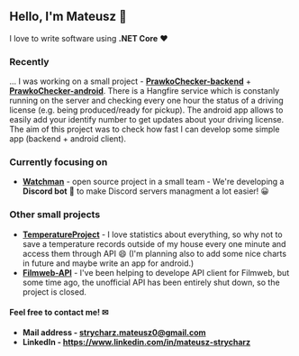 ## Hello, I'm Mateusz 👋

I love to write software using **.NET Core** ❤  
  
### Recently  
... I was working on a small project - **[PrawkoChecker-backend](https://github.com/gagyn/PrawkoChecker-backend)** + **[PrawkoChecker-android](https://github.com/gagyn/PrawkoChecker-android)**. There is a Hangfire service which is constanly running on the server and checking every one hour the status of a driving license (e.g. being produced/ready for pickup). The android app allows to easily add your identify number to get updates about your driving license.  
The aim of this project was to check how fast I can develop some simple app (backend + android client).  

### Currently focusing on  
+ **[Watchman](https://devscord-team.github.io/Watchman/)** - open source project in a small team - We're developing a **Discord bot** 🤖 to make Discord servers managment a lot easier! 😀  

### Other small projects  

+ **[TemperatureProject](https://github.com/gagyn/TemperatureProject)** - I love statistics about everything, so why not to save a temperature records outside of my house every one minute and access them through API 😄 (I'm planning also to add some nice charts in future and maybe write an app for android.)  
+ **[Filmweb-API](https://github.com/nickofc/FilmWeb-API)** - I've been helping to develope API client for Filmweb, but some time ago, the unofficial API has been entirely shut down, so the project is closed.  

#### Feel free to contact me! ✉
+ **Mail address - strycharz.mateusz0@gmail.com**
+ **LinkedIn - https://www.linkedin.com/in/mateusz-strycharz**
